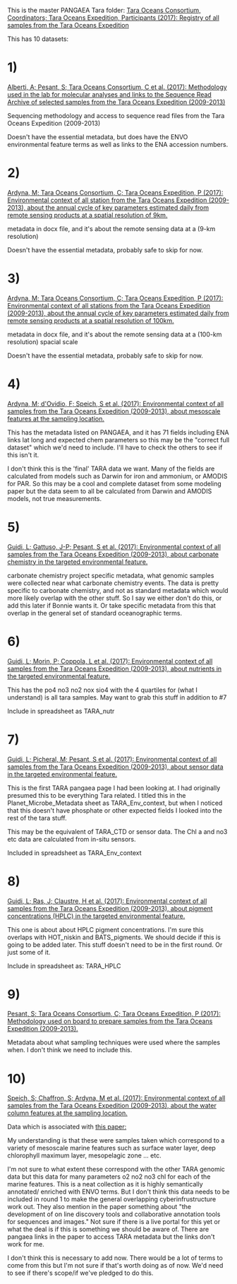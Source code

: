 This is the master PANGAEA Tara folder: [Tara Oceans Consortium, Coordinators; Tara Oceans Expedition, Participants (2017): Registry of all samples from the Tara Oceans Expedition](https://doi.pangaea.de/10.1594/PANGAEA.875582)

This has 10 datasets:

# 1)

[Alberti, A; Pesant, S; Tara Oceans Consortium, C et al. (2017): Methodology used in the lab for molecular analyses and links to the Sequence Read Archive of selected samples from the Tara Oceans Expedition (2009-2013)](https://doi.pangaea.de/10.1594/PANGAEA.875581)

Sequencing methodology and access to sequence read files from the Tara Oceans Expedition (2009-2013)

Doesn't have the essential metadata, but does have the ENVO environmental feature terms as well as links to the ENA accession numbers.

# 2)

[Ardyna, M; Tara Oceans Consortium, C; Tara Oceans Expedition, P (2017): Environmental context of all station from the Tara Oceans Expedition (2009-2013), about the annual cycle of key parameters estimated daily from remote sensing products at a spatial resolution of 9km. ](https://doi.pangaea.de/10.1594/PANGAEA.883613)

metadata in docx file, and it's about the remote sensing data at a (9-km resolution)

Doesn't have the essential metadata, probably safe to skip for now.

# 3)

[Ardyna, M; Tara Oceans Consortium, C; Tara Oceans Expedition, P (2017): Environmental context of all stations from the Tara Oceans Expedition (2009-2013), about the annual cycle of key parameters estimated daily from remote sensing products at a spatial resolution of 100km.](https://doi.pangaea.de/10.1594/PANGAEA.883614)

metadata in docx file, and it's about the remote sensing data at a (100-km resolution) spacial scale

Doesn't have the essential metadata, probably safe to skip for now.


# 4)

[Ardyna, M; d'Ovidio, F; Speich, S et al. (2017): Environmental context of all samples from the Tara Oceans Expedition (2009-2013), about mesoscale features at the sampling location. ](https://doi.pangaea.de/10.1594/PANGAEA.875577)

This has the metadata listed on PANGAEA, and it has 71 fields including ENA links lat long and expected chem parameters so this may be the "correct full dataset" which we'd need to include. I'll have to check the others to see if this isn't it.

I don't think this is the 'final' TARA data we want. Many of the fields are calculated from models such as Darwin for iron and ammonium, or AMODIS for PAR. So this may be a cool and complete dataset from some modeling paper but the data seem to all be calculated from Darwin and AMODIS models, not true measurements.

# 5)

[Guidi, L; Gattuso, J-P; Pesant, S et al. (2017): Environmental context of all samples from the Tara Oceans Expedition (2009-2013), about carbonate chemistry in the targeted environmental feature. ](https://doi.pangaea.de/10.1594/PANGAEA.875567)

carbonate chemistry project specific metadata, what genomic samples were collected near what carbonate chemistry events. The data is pretty specific to carbonate chemistry, and not as standard metadata which would more likely overlap with the other stuff. So I say we either don't do this, or add this later if Bonnie wants it. Or take specific metadata from this that overlap in the general set of standard oceanographic terms.

# 6)

[Guidi, L; Morin, P; Coppola, L et al. (2017): Environmental context of all samples from the Tara Oceans Expedition (2009-2013), about nutrients in the targeted environmental feature. ](https://doi.pangaea.de/10.1594/PANGAEA.875575)

This has the po4 no3 no2 nox sio4 with the 4 quartiles for (what I understand) is all tara samples. May want to grab this stuff in addition to #7

Include in spreadsheet as TARA_nutr

# 7)

[Guidi, L; Picheral, M; Pesant, S et al. (2017): Environmental context of all samples from the Tara Oceans Expedition (2009-2013), about sensor data in the targeted environmental feature.](https://doi.pangaea.de/10.1594/PANGAEA.875576)

This is the first TARA pangaea page I had been looking at. I had originally presumed this to be everything Tara related. I titled this in the Planet_Microbe_Metadata sheet as TARA_Env_context, but when I noticed that this doesn't have phosphate or other expected fields I looked into the rest of the tara stuff.

This may be the equivalent of TARA_CTD or sensor data. The Chl a and no3 etc data are calculated from in-situ sensors.

Included in spreadsheet as TARA_Env_context

# 8)

[Guidi, L; Ras, J; Claustre, H et al. (2017): Environmental context of all samples from the Tara Oceans Expedition (2009-2013), about pigment concentrations (HPLC) in the targeted environmental feature.](https://doi.pangaea.de/10.1594/PANGAEA.875569)

This one is about about HPLC pigment concentrations. I'm sure this overlaps with HOT_niskin and BATS_pigments. We should decide if this is going to be added later. This stuff doesn't need to be in the first round. Or just some of it.

Include in spreadsheet as: TARA_HPLC

# 9)

[Pesant, S; Tara Oceans Consortium, C; Tara Oceans Expedition, P (2017): Methodology used on board to prepare samples from the Tara Oceans Expedition (2009-2013).](https://doi.pangaea.de/10.1594/PANGAEA.875580)

Metadata about what sampling techniques were used where the samples when. I don't think we need to include this.

# 10)

[Speich, S; Chaffron, S; Ardyna, M et al. (2017): Environmental context of all samples from the Tara Oceans Expedition (2009-2013), about the water column features at the sampling location.](https://doi.pangaea.de/10.1594/PANGAEA.875579)

Data which is associated  with [this paper:](https://www.nature.com/articles/sdata201523)

My understanding is that these were samples taken which correspond to a variety of mesoscale marine features such as surface water layer, deep chlorophyll maximum layer,  mesopelagic zone ... etc.

I'm not sure to what extent these correspond with the other TARA genomic data but this data for many parameters o2 no2 no3 chl for each of the marine features. This is a neat collection as it is highly semantically annotated/ enriched with ENVO terms. But I don't think this data needs to be included in round 1 to make the general overlapping cyberinfrustructure work out. They also mention in the paper something about "the development of on line discovery tools and collaborative annotation tools for sequences and images." Not sure if there is a live portal for this yet or what the deal is if this is something we should be aware of. There are pangaea links in the paper to access TARA metadata but the links don't work for me.

I don't think this is necessary to add now. There would be a lot of terms to come from this but I'm not sure if that's worth doing as of now. We'd need to see if there's scope/if we've pledged to do this.
